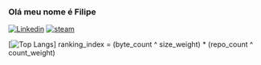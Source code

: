 ### Olá meu nome é Filipe

[![Linkedin](https://img.shields.io/badge/LinkedIn-0077B5?style=for-the-badge&logo=linkedin&logoColor=white)](https://www.linkedin.com/in/filipe-roviero-ronca-5219962ba/)
[![steam](https://img.shields.io/badge/Steam-000000?style=for-the-badge&logo=steam&logoColor=white)](https://steamcommunity.com/id/ocenam/)

[![Top Langs](https://github-readme-stats.vercel.app/api/top-langs/?username=anuraghazra)]
  ranking_index = (byte_count ^ size_weight) * (repo_count ^ count_weight)

